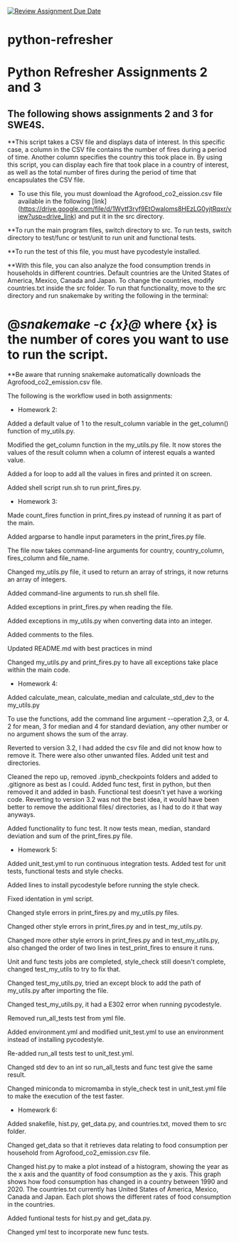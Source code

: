 [![Review Assignment Due Date](https://classroom.github.com/assets/deadline-readme-button-24ddc0f5d75046c5622901739e7c5dd533143b0c8e959d652212380cedb1ea36.svg)](https://classroom.github.com/a/oQi7O4AA)
# python-refresher

# Python Refresher Assignments 2 and 3
## The following shows assignments 2 and 3 for SWE4S. 
**This script takes a CSV file and displays data of interest. In this specific case, a column in the CSV file contains the number of fires during a period of time. Another column specifies the country this took place in. By using this script, you can display each fire that took place in a country of interest, as well as the total number of fires during the period of time that encapsulates the CSV file.

* To use this file, you must download the Agrofood_co2_eission.csv file available in the following [link] (https://drive.google.com/file/d/1Wytf3ryf9EtOwaloms8HEzLG0yjtRqxr/view?usp=drive_link) and put it in the src directory.


**To run the main program files, switch directory to src. To run tests, switch directory to test/func or test/unit to run unit and functional tests.

**To run the test of this file, you must have pycodestyle installed.




**With this file, you can also analyze the food consumption trends in households in different countries. Default countries are the United States of America, Mexico, Canada and Japan. To change the countries, modify countries.txt inside the src folder. To run that functionality, move to the src directory and run snakemake by writing the following in the terminal:

# @_snakemake -c {x}@_ where {x} is the number of cores you want to use to run the script.

**Be aware that running snakemake automatically downloads the Agrofood_co2_emission.csv file. 





The following is the workflow used in both assignments:


- Homework 2:

Added a default value of 1 to the result_column variable in the get_column() function of my_utils.py.

Modified the get_column function in the my_utils.py file. It now stores the values of the result column when a column of interest equals a wanted value.

Added a for loop to add all the values in fires and printed it on screen. 

Added shell script run.sh to run print_fires.py.



- Homework 3:

Made count_fires function in print_fires.py instead of running it as part of the main.

Added argparse to handle input parameters in the print_fires.py file.

The file now takes command-line arguments for country, country_column, fires_column and file_name.

Changed my_utils.py file, it used to return an array of strings, it now returns an array of integers.

Added command-line arguments to run.sh shell file.

Added exceptions in print_fires.py when reading the file.

Added exceptions in my_utils.py when converting data into an integer.

Added comments to the files.

Updated README.md with best practices in mind

Changed my_utils.py and print_fires.py to have all exceptions take place within the main code.



- Homework 4:

Added calculate_mean, calculate_median and calculate_std_dev to the my_utils.py

To use the functions, add the command line argument --operation 2,3, or 4. 
2 for mean, 3 for median and 4 for standard deviation, any other number or no argument shows the sum of the array.

Reverted to version 3.2, I had added the csv file and did not know how to remove it. There were also other unwanted files.
Added unit test and directories.

Cleaned the repo up, removed .ipynb_checkpoints folders and added to .gitignore as best as I could.
Added func test, first in python, but then removed it and added in bash. Functional test doesn't yet have a working code.
Reverting to version 3.2 was not the best idea, it would have been better to remove the additional files/ directories, as I had to do it that way anyways.

Added functionality to func test. It now tests mean, median, standard deviation and sum of the print_fires.py file.


- Homework 5:

Added unit_test.yml to run continuous integration tests. Added test for unit tests, functional tests and style checks. 

Added lines to install pycodestyle before running the style check.

Fixed identation in yml script.

Changed style errors in print_fires.py and my_utils.py files.

Changed other style errors in print_fires.py and in test_my_utils.py.

Changed more other style errors in print_fires.py and in test_my_utils.py, also changed the order of two lines in test_print_fires to ensure it runs.

Unit and func tests jobs are completed, style_check still doesn't complete, changed test_my_utils to try to fix that.

Changed test_my_utils.py, tried an except block to add the path of my_utils.py after importing the file.

Changed test_my_utils.py, it had a E302 error when running pycodestyle.

Removed run_all_tests test from yml file.

Added environment.yml and modified unit_test.yml to use an environment instead of installing pycodestyle.

Re-added run_all tests test to unit_test.yml.

Changed std dev to an int so run_all_tests and func test give the same result.

Changed miniconda to micromamba in style_check test in unit_test.yml file to make the execution of the test faster.


- Homework 6:

Added snakefile, hist.py, get_data.py, and countries.txt, moved them to src folder.

Changed get_data so that it retrieves data relating to food consumption per household from Agrofood_co2_emission.csv file.

Changed hist.py to make a plot instead of a histogram, showing the year as the x axis and the quantity of food consumption as the y axis. This graph shows how food consumption has changed in a country between 1990 and 2020. The countries.txt currently has United States of America, Mexico, Canada and Japan. Each plot shows the different rates of food consumption in the countries.

Added funtional tests for hist.py and get_data.py.

Changed yml test to incorporate new func tests.